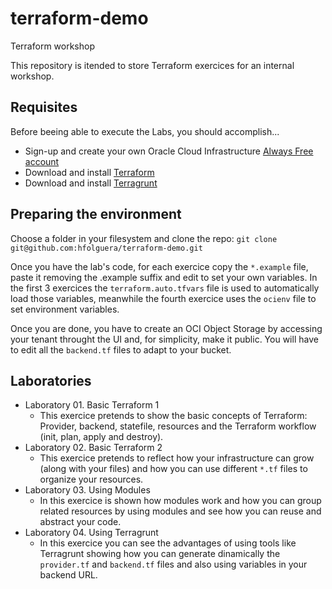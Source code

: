 # terraform-demo
Terraform workshop

This repository is itended to store Terraform exercices for an internal workshop.

## Requisites
Before beeing able to execute the Labs, you should accomplish...
- Sign-up and create your own Oracle Cloud Infrastructure [Always Free account](https://www.oracle.com/cloud/free/)
- Download and install [Terraform](https://www.terraform.io/downloads.html)
- Download and install [Terragrunt](https://terragrunt.gruntwork.io/docs/getting-started/install/)

## Preparing the environment
Choose a folder in your filesystem and clone the repo:
`git clone git@github.com:hfolguera/terraform-demo.git`

Once you have the lab's code, for each exercice copy the `*.example` file, paste it removing the .example suffix and edit to set your own variables. In the first 3 exercices the `terraform.auto.tfvars` file is used to automatically load those variables, meanwhile the fourth exercice uses the `ocienv` file to set environment variables.

Once you are done, you have to create an OCI Object Storage by accessing your tenant throught the UI and, for simplicity, make it public. You will have to edit all the `backend.tf` files to adapt to your bucket.

## Laboratories
- Laboratory 01. Basic Terraform 1
  - This exercice pretends to show the basic concepts of Terraform: Provider, backend, statefile, resources and the Terraform workflow (init, plan, apply and destroy).
- Laboratory 02. Basic Terraform 2
  - This exercice pretends to reflect how your infrastructure can grow (along with your files) and how you can use different `*.tf` files to organize your resources.
- Laboratory 03. Using Modules
  - In this exercice is shown how modules work and how you can group related resources by using modules and see how you can reuse and abstract your code.
- Laboratory 04. Using Terragrunt
  - In this exercice you can see the advantages of using tools like Terragrunt showing how you can generate dinamically the `provider.tf` and `backend.tf` files and also using variables in your backend URL.
  